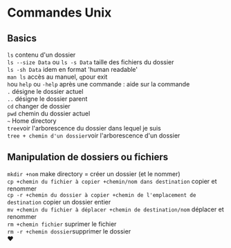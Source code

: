 # Commandes Unix
## Basics
```ls``` contenu d'un dossier  
```ls --size Data``` ou ```ls -s Data``` taille des fichiers du dossier  
```ls -sh Data``` idem en format 'human readable'  
```man ls``` accès au manuel, ```q```pour exit  
```h```ou ```help``` ou ```-help``` après une commande : aide sur la commande  
```.``` désigne le dossier actuel  
```..``` désigne le dossier parent  
```cd``` changer de dossier  
```pwd``` chemin du dossier actuel  
```~``` Home directory  
```tree```voir l'arborescence du dossier dans lequel je suis  
```tree + chemin d'un dossier```voir l'arborescence d'un dossier
## Manipulation de dossiers ou fichiers
```mkdir +nom``` make directory = créer un dossier  (et le nommer)  
```cp +chemin du fichier à copier +chemin/nom dans destination``` copier et renommer    
```cp -r +chemin du dossier à copier +chemin de l'emplacement de destination``` copier un dossier entier  
```mv +chemin du fichier à déplacer +chemin de destination/nom``` déplacer et renommer  
```rm +chemin fichier``` suprimer le fichier  
```rm -r +chemin dossier```supprimer le dossier  
:heart:

